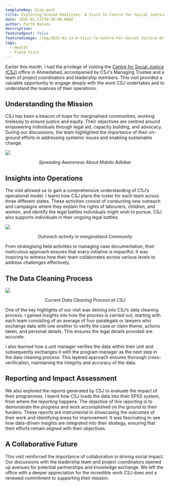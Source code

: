 ```yaml
---
templateKey: blog-post
title: Exploring Ground Realities- A Visit to Centre for Social Justice in Ahmedabad
date: 2025-01-12T20:30:00.000Z
author: Parth Halani
description:
featuredpost: false
featuredimage: /img/2025-01-12-A-Visit-To-Centre-For-Social-Justice-In-Ahmedabad/3.webp
tags:
  - Health
  - Field Visit
---
```




Earlier this month, I had the privilege of visiting the [Centre for Social Justice (CSJ)](https://www.centreforsocialjustice.net) office in Ahmedabad, accompanied by CSJ's Managing Trustee and a team of project coordinators and leadership members. This visit provided a valuable opportunity to engage deeply with the work CSJ undertakes and to understand the nuances of their operations.

## Understanding the Mission

CSJ has been a beacon of hope for marginalised communities, working tirelessly to ensure justice and equity. Their objectives are centred around empowering individuals through legal aid, capacity building, and advocacy. During our discussions, the team highlighted the importance of their on-ground efforts in addressing systemic issues and enabling sustainable change.

<div style="width: 70%">
    <img src="/img/2025-01-12-A-Visit-To-Centre-For-Social-Justice-In-Ahmedabad/1.webp">
</div><p align="center"><i>Spreading Awareness About Mahila Adhikar</i></p>

## Insights into Operations

The visit allowed us to gain a comprehensive understanding of CSJ’s operational model. I learnt how CSJ plans the roster for each team across three different states. These activities consist of conducting new outreach and campaigns where they explain the rights of labourers, children, and women, and identify the legal battles individuals might wish to pursue. CSJ also supports individuals in their ongoing legal battles.  

<div style="width: 80%">
    <img src="/img/2025-01-12-A-Visit-To-Centre-For-Social-Justice-In-Ahmedabad/3.webp">
</div><p align="center"><i>Outreach activity in marginalised Community</i></p>

From strategising field activities to managing case documentation, their meticulous approach ensures that every initiative is impactful. It was inspiring to witness how their team collaborates across various levels to address challenges effectively.

## The Data Cleaning Process

<div style="width: 90%">
    <img src="/img/2025-01-12-A-Visit-To-Centre-For-Social-Justice-In-Ahmedabad/2.webp">
</div><p align="center"><i>Current Data Cleaning Process at CSJ</i></p>


One of the key highlights of our visit was delving into CSJ’s data cleaning process. I gained insights into how the process is carried out, starting with each team consisting of an average of four paralegals or lawyers who exchange data with one another to verify the case or claim theme, actions taken, and personal details. This ensures the legal details provided are accurate.  

I also learned how a unit manager verifies the data within their unit and subsequently exchanges it with the program manager as the next step in the data cleaning process. This layered approach ensures thorough cross-verification, maintaining the integrity and accuracy of the data.

## Reporting and Impact Assessment

We also explored the reports generated by CSJ to evaluate the impact of their programmes. I learnt how CSJ loads the data into their SPSS system, from where the reporting happens. The objective of this reporting is to demonstrate the progress and work accomplished on the ground to their funders. These reports are instrumental in showcasing the outcomes of their work and identifying areas for improvement. It was fascinating to see how data-driven insights are integrated into their strategy, ensuring that their efforts remain aligned with their objectives.

## A Collaborative Future

This visit reinforced the importance of collaboration in driving social impact. Our discussions with the leadership team and project coordinators opened up avenues for potential partnerships and knowledge exchange. We left the office with a deeper appreciation for the incredible work CSJ does and a renewed commitment to supporting their mission.
